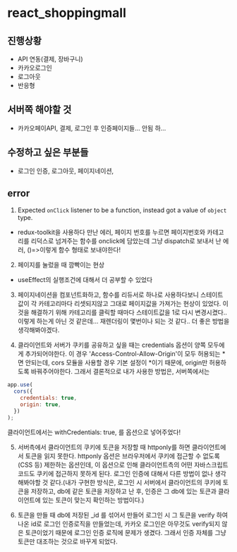 # react_shoppingmall

## 진행상황

- API 연동(결제, 장바구니)
- 카카오로그인
- 로그아웃
- 반응형

## 서버쪽 해야할 것

- 카카오페이API, 결제, 로그인 후 인증페이지들... 안됨 하...

## 수정하고 싶은 부분들

- 로그인 인증, 로그아웃, 페이지네이션,

## error

1. Expected `onClick` listener to be a function, instead got a value of `object` type.

- redux-toolkit을 사용하다 만난 에러, 페이지 번호를 누르면 페이지번호와 카테고리를 리덕스로 넘겨주는 함수를 onclick에 담았는데 그냥 dispatch로 보내서 난 에러, ()=>이렇게 함수 형태로 보내야한다!

2. 페이지를 눌렀을 때 깜빡이는 현상

- useEffect의 실행조건에 대해서 더 공부할 수 있었다

3. 페이지네이션을 컴포넌트화하고, 함수를 리듀서로 하나로 사용하다보니 스테이트 값이 각 카테고리마다 리셋되지않고 그대로 페이지값을 가져가는 현상이 있었다. 이것을 해결하기 위해 카테고리를 클릭할 때마다 스테이트값을 1로 다시 변경시켰다.. 이렇게 하는게 아닌 것 같은데... 재렌더링이 몇번이나 되는 것 같다.. 더 좋은 방법을 생각해봐야겠다.

4. 클라이언트와 서버가 쿠키를 공유하고 싶을 때는 credentials 옵션이 양쪽 모두에게 추가되어야한다. 이 경우 'Access-Control-Allow-Origin'이 모두 허용되는 *면 안되는데, cors 모듈을 사용할 경우 기본 설정이 *이기 때문에, origin만 허용하도록 바꿔주어야한다. 그래서 결론적으로 내가 사용한 방법은, 서버쪽에서는

```javascript
app.use(
  cors({
    credentials: true,
    origin: true,
  })
);
```

클라이언트에서는 withCredentials: true, 를 옵션으로 넣어주었다!

5. 서버측에서 클라이언트의 쿠키에 토큰을 저장할 때 httponly를 하면 클라이언트에서 토큰을 읽지 못한다. httponly 옵션은 브라우저에서 쿠키에 접근할 수 없도록(CSS 등) 제한하는 옵션인데, 이 옵션으로 인해 클라이언트측의 어떤 자바스크립트코드도 쿠키에 접근하지 못하게 된다. 로그인 인증에 대해서 다른 방법이 없나 생각해봐야할 것 같다.(내가 구현한 방식은, 로그인 시 서버에서 클라이언트의 쿠키에 토큰을 저장하고, db에 같은 토큰을 저장하고 난 후, 인증은 그 db에 있는 토큰과 클라이언트에 있는 토큰이 맞는지 확인하는 방법이다.)

6. 토큰을 만들 때 db에 저장된 \_id 를 섞어서 만들어 로그인 시 그 토큰을 verify 하여 나온 id로 로그인 인증로직을 만들었는데, 카카오 로그인은 아무것도 verify되지 않은 토큰이었기 때문에 로그인 인증 로직에 문제가 생겼다. 그래서 인증 자체를 그냥 토큰만 대조하는 것으로 바꾸게 되었다.
